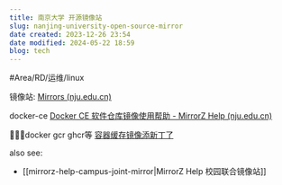 ```yaml
---
title: 南京大学 开源镜像站
slug: nanjing-university-open-source-mirror
date created: 2023-12-26 23:54
date modified: 2024-05-22 18:59
blog: tech
---
```

#Area/RD/运维/linux  

镜像站: [Mirrors (nju.edu.cn)](https://mirror.nju.edu.cn/)  

docker-ce [Docker CE 软件仓库镜像使用帮助 - MirrorZ Help (nju.edu.cn)](https://mirror.nju.edu.cn/mirrorz-help/docker-ce/?mirror=NJU)  

🌟🌟🌟docker gcr ghcr等 [容器缓存镜像添新丁了](https://sci.nju.edu.cn/9e/05/c30384a564741/page.htm)


also see:
- [[mirrorz-help-campus-joint-mirror|MirrorZ Help 校园联合镜像站]]
